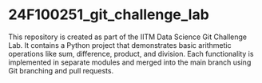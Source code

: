 # 24F100251_git_challenge_lab
This repository is created as part of the IITM Data Science Git Challenge Lab.   It contains a Python project that demonstrates basic arithmetic operations like sum, difference, product, and division.  Each functionality is implemented in separate modules and merged into the main branch using Git branching and pull requests.
